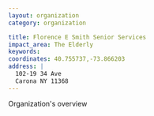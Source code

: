 ```yaml
---
layout: organization
category: organization

title: Florence E Smith Senior Services
impact_area: The Elderly
keywords: 
coordinates: 40.755737,-73.866203
address: |
  102-19 34 Ave
  Carona NY 11368
---
```

Organization's overview
